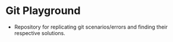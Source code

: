 # Git Playground

* Repository for replicating git scenarios/errors and finding their respective solutions. 
